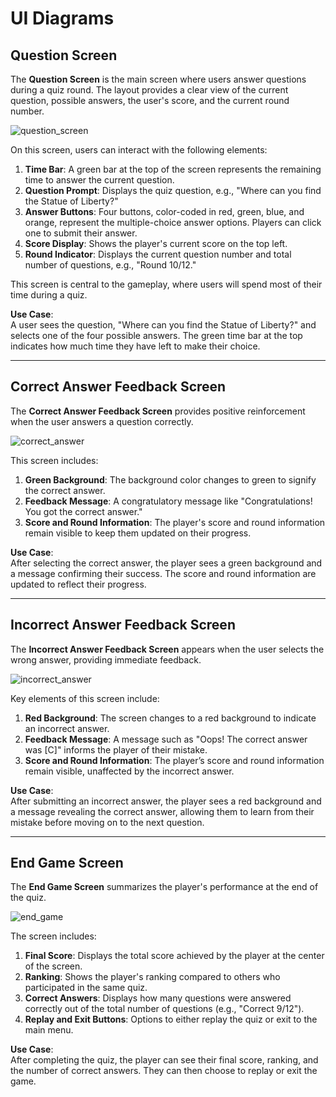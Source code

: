 # UI Diagrams

## Question Screen

The **Question Screen** is the main screen where users answer questions during a quiz round. The layout provides a clear view of the current question, possible answers, the user's score, and the current round number.

![question_screen](https://github.com/user-attachments/assets/f5ab304c-baa8-4ed6-a3de-8ecf1c1394bc)

On this screen, users can interact with the following elements:

1. **Time Bar**: A green bar at the top of the screen represents the remaining time to answer the current question.
2. **Question Prompt**: Displays the quiz question, e.g., "Where can you find the Statue of Liberty?"
3. **Answer Buttons**: Four buttons, color-coded in red, green, blue, and orange, represent the multiple-choice answer options. Players can click one to submit their answer.
4. **Score Display**: Shows the player's current score on the top left.
5. **Round Indicator**: Displays the current question number and total number of questions, e.g., "Round 10/12."

This screen is central to the gameplay, where users will spend most of their time during a quiz.

**Use Case**:  
A user sees the question, "Where can you find the Statue of Liberty?" and selects one of the four possible answers. The green time bar at the top indicates how much time they have left to make their choice.

---

## Correct Answer Feedback Screen

The **Correct Answer Feedback Screen** provides positive reinforcement when the user answers a question correctly.

![correct_answer](https://github.com/user-attachments/assets/8eec3a5d-5cb2-45a0-8ff8-6e407be962f0)

This screen includes:

1. **Green Background**: The background color changes to green to signify the correct answer.
2. **Feedback Message**: A congratulatory message like "Congratulations! You got the correct answer."
3. **Score and Round Information**: The player's score and round information remain visible to keep them updated on their progress.

**Use Case**:  
After selecting the correct answer, the player sees a green background and a message confirming their success. The score and round information are updated to reflect their progress.

---

## Incorrect Answer Feedback Screen

The **Incorrect Answer Feedback Screen** appears when the user selects the wrong answer, providing immediate feedback.

![incorrect_answer](https://github.com/user-attachments/assets/af5a8f51-065f-4a19-97e1-5607ab689848)

Key elements of this screen include:

1. **Red Background**: The screen changes to a red background to indicate an incorrect answer.
2. **Feedback Message**: A message such as "Oops! The correct answer was [C]" informs the player of their mistake.
3. **Score and Round Information**: The player’s score and round information remain visible, unaffected by the incorrect answer.

**Use Case**:  
After submitting an incorrect answer, the player sees a red background and a message revealing the correct answer, allowing them to learn from their mistake before moving on to the next question.

---

## End Game Screen

The **End Game Screen** summarizes the player's performance at the end of the quiz.

![end_game](https://github.com/user-attachments/assets/9b2baacd-391f-4b6f-b1e8-2eab263392ab)

The screen includes:

1. **Final Score**: Displays the total score achieved by the player at the center of the screen.
2. **Ranking**: Shows the player's ranking compared to others who participated in the same quiz.
3. **Correct Answers**: Displays how many questions were answered correctly out of the total number of questions (e.g., "Correct 9/12").
4. **Replay and Exit Buttons**: Options to either replay the quiz or exit to the main menu.

**Use Case**:  
After completing the quiz, the player can see their final score, ranking, and the number of correct answers. They can then choose to replay or exit the game.
